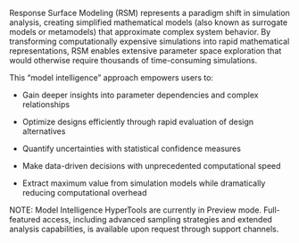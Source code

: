 Response Surface Modeling (RSM) represents a paradigm shift in simulation analysis, creating simplified mathematical models (also known as surrogate models or metamodels) that approximate complex system behavior. By transforming computationally expensive simulations into rapid mathematical representations, RSM enables extensive parameter space exploration that would otherwise require thousands of time-consuming simulations.

This “model intelligence” approach empowers users to:

- Gain deeper insights into parameter dependencies and complex relationships

- Optimize designs efficiently through rapid evaluation of design alternatives

- Quantify uncertainties with statistical confidence measures

- Make data-driven decisions with unprecedented computational speed

- Extract maximum value from simulation models while dramatically reducing computational overhead


NOTE: Model Intelligence HyperTools are currently in Preview mode. Full-featured access, including advanced sampling strategies and extended analysis capabilities, is available upon request through support channels. 
